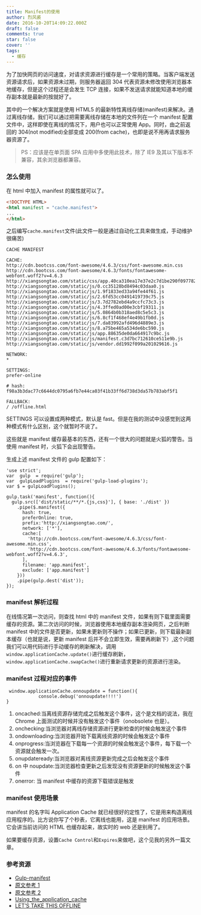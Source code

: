 ```yaml
---
title: Manifest的使用
author: 烈风裘
date: 2016-10-20T14:09:22.000Z
draft: false
comments: true
star: false
cover: ''
tags: 
  - 缓存
---
```


为了加快网页的访问速度，对请求资源进行缓存是一个常用的策略。当客户端发送资源请求后，如果资源未过期，则服务器返回 304 代表资源未修改使用浏览器本地缓存，但是这个过程还是会发生 TCP 连接，如果不发送请求就能知道本地的缓存副本就是最新的按就好了。

其中的一个解决方案就是使用 HTML5 的最新特性离线存储(manifest)来解决。通过离线存储，我们可以通过把需要离线存储在本地的文件列在一个 manifest 配置文件中，这样即使在离线的情况下，用户也可以正常使用 App。同时，由之前返回的 304(not modified)全部变成 200(from cache)，也即是说不用再请求服务器资源了。

> PS：应该是在单页面 SPA 应用中多使用此技术，除了 IE9 及其以下版本不兼容，其余浏览器都兼容。

### 怎么使用

在 html 中加入 manifest 的属性就可以了。

```html
<!DOCTYPE HTML>
<html manifest = "cache.manifest">
...
</html>
```

之后编写`cache.manifest`文件(此文件一般是通过自动化工具来做生成，手动维护很痛苦)

```
CACHE MANIFEST

CACHE:
http://cdn.bootcss.com/font-awesome/4.6.3/css/font-awesome.min.css
http://cdn.bootcss.com/font-awesome/4.6.3/fonts/fontawesome-webfont.woff2?v=4.6.3
http://xiangsongtao.com/static/css/app.40ca310ea17e37e2c7d1be290f097782.css
http://xiangsongtao.com/static/js/0.cc35128bd8494c03daa0.js
http://xiangsongtao.com/static/js/1.9f1833ed33a94fe44f61.js
http://xiangsongtao.com/static/js/2.6fd53cc0491419739c75.js
http://xiangsongtao.com/static/js/3.7d2782ebd4a9ccfc73c3.js
http://xiangsongtao.com/static/js/4.3ffed0ad00e3cbf19311.js
http://xiangsongtao.com/static/js/5.0864b0b318aed8c5e5c3.js
http://xiangsongtao.com/static/js/6.8cf1f468ef4e49b1fb0d.js
http://xiangsongtao.com/static/js/7.da83992afd496d4889e3.js
http://xiangsongtao.com/static/js/8.a75be465a534de6bc590.js
http://xiangsongtao.com/static/js/app.88635de0da664917c9bc.js
http://xiangsongtao.com/static/js/manifest.c3d7bc712610ce511e9b.js
http://xiangsongtao.com/static/js/vendor.dd1992f099a201029616.js

NETWORK:
*

SETTINGS:
prefer-online

# hash: f98a3b3dac77c6644dc0795a6fb7e44ca03f41b33ff6d738d3da57b783abf5f1

FALLBACK:
/ /offline.html
```

SETTINGS 可以设置成两种模式，默认是 fast。但是在我的测试中没感觉到这两种模式有什么区别，这个就暂时不说了。

这些就是 manifest 缓存最基本的东西，还有一个很大的问题就是火狐的警告。当使用 manifest 时，火狐下会出现警告。

生成上述 manifest 文件的 gulp 配置如下：

```
'use strict';
var  gulp  = require('gulp');
var  gulpLoadPlugins  = require('gulp-load-plugins');
var $ = gulpLoadPlugins();

gulp.task('manifest', function(){
  gulp.src(['dist/static/**/*.{js,css}'], { base: './dist' })
    .pipe($.manifest({
      hash: true,
      preferOnline: true,
      prefix:'http://xiangsongtao.com/',
      network: ['*'],
      cache:[
        'http://cdn.bootcss.com/font-awesome/4.6.3/css/font-awesome.min.css',
        'http://cdn.bootcss.com/font-awesome/4.6.3/fonts/fontawesome-webfont.woff2?v=4.6.3',
      ],
      filename: 'app.manifest',
      exclude: ['app.manifest']
    }))
    .pipe(gulp.dest('dist'));
});
```

### manifest 解析过程

在线情况第一次访问，则查找 html 中的 manifest 文件，如果有则下载里面需要缓存的资源。第二次访问的时候，浏览器使用本地缓存副本渲染网页，之后判断 manifest 中的文件是否更新，如果未更新则不操作；如果已更新，则下载最新副本缓存（也就是说，更新 manifest 后并不会立即生效，需要再刷新下）,这个问题我们可以用代码进行手动缓存的刷新解决，调用`window.applicationCache.update()`进行缓存刷新，`window.applicationCache.swapCache()`进行重新请求更新的资源进行渲染。

### manifest 过程对应的事件

```
 window.applicationCache.onnoupdate = function(){
            console.debug('onnoupdate!!!!')
}
```

1.  oncached:当离线资源存储完成之后触发这个事件，这个是文档的说法，我在 Chrome 上面测试的时候并没有触发这个事件（onobsolete 也是）。
2.  onchecking:当浏览器对离线存储资源进行更新检查的时候会触发这个事件
3.  ondownloading:当浏览器开始下载离线资源的时候会触发这个事件
4.  onprogress:当浏览器在下载每一个资源的时候会触发这个事件，每下载一个资源就会触发一次。
5.  onupdateready:当浏览器对离线资源更新完成之后会触发这个事件
6.  on 中 noupdate:当浏览器检查更新之后发现没有资源更新的时候触发这个事件
7.  onerror: 当 manifest 中缓存的资源下载错误是触发

### manifest 使用场景

manifest 的名字叫 Application Cache 就已经很好的定性了，它是用来构造离线应用程序的。比方说你写了个秒表，它离线也能用，这是 manifest 的应用场景。它会讲当前访问的 HTML 也缓存起来，故实时的 web 还是别用了。

如果要缓存资源，设置`Cache Control`和`Expires`来做吧，这个见我的另外一篇文章。

### 参考资源

- [Gulp-manifest](https://www.npmjs.com/package/gulp-manifest)
- [原文参考 1](https://segmentfault.com/a/1190000000732617)
- [原文参考 2](http://bin-playground.top)
- [Using_the_application_cache](https://developer.mozilla.org/en-US/docs/Web/HTML/Using_the_application_cache)
- [LET’S TAKE THIS OFFLINE](http://diveintohtml5.info/offline.html)
